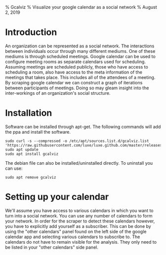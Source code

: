 % Gcalviz
% Visualize your google calendar as a social network
% August 2, 2019


# Introduction
An organization can be represented as a social network.  The interactions between individuals occur through many different mediums.  One of these mediums is through scheduled meetings.  Google calendar can be used to configure meeting rooms as separate calendars used for scheduling.  Assuming meetings are scheduled publicly, those who have access to scheduling a room, also have access to the meta information of the meetings that takes place.  This includes all of the attendees of a meeting.  By scraping google calendar we can construct a graph of iterations between participants of meetings.  Doing so may gleam insight into the inter-workings of an organization's social structure.  


# Installation
Software can be installed through apt-get.  The following commands will add the ppa and install the software.  
```
sudo curl -s --compressed -o /etc/apt/sources.list.d/gcalviz.list 'https://raw.githubusercontent.com/luxe/luxe.github.com/master/releases/gcalviz/gcalviz.list'
sudo apt update
sudo apt install gcalviz

```
The debian file can also be installed/uninstalled directly.  To uninstall you can use:  
```
sudo apt remove gcalviz
```



# Setting up your calendar
We'll assume you have access to various calendars in which you want to turn into a social network.  You can use any number of calendars to form your network.  In order for the scraper to detect these calendars however, you have to explicitly add yourself as a subscriber.  This can be done by using the "other calendars" panel found on the left side of the google calendar app and selecting various calendars to subscribe to.  The calendars do not have to remain visible for the analysis.  They only need to be listed in your "other calendars" side panel.  

